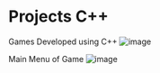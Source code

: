 # Projects C++
Games Developed using C++
![image](https://github.com/CodeWithUmer/Projects-C-/assets/134123581/b3fe902f-a45d-45a2-bd03-223b6a0f7e7a)

Main Menu of Game
![image](https://github.com/CodeWithUmer/Projects-C-/assets/134123581/8e88774d-ff07-4197-a37c-93a49fc2d6c8)


